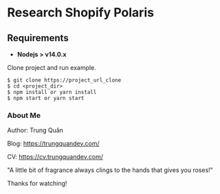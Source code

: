 # Research Shopify Polaris

## Requirements

* **Nodejs > v14.0.x**

Clone project and run example.

```
$ git clone https://project_url_clone
$ cd <project_dir>
$ npm install or yarn install
$ npm start or yarn start
```

### About Me

Author: Trung Quân

Blog: https://trungquandev.com/

CV: https://cv.trungquandev.com/

"A little bit of fragrance always clings to the hands that gives you roses!"

Thanks for watching!

